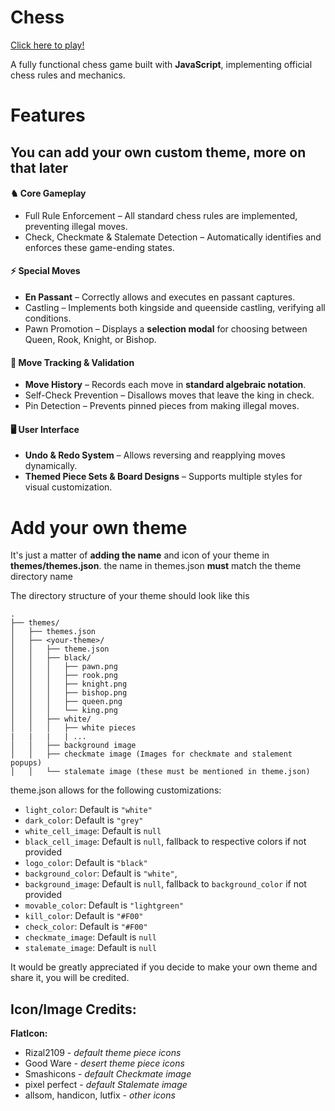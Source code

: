 # Chess

[Click here to play!](https://abdulazizkh4tri.github.io/Chess/chess.html)

A fully functional chess game built with **JavaScript**, implementing official chess rules and mechanics.
# Features  

## You can add your own custom theme, more on that later

#### ♞ Core Gameplay  
- Full Rule Enforcement – All standard chess rules are implemented, preventing illegal moves.  
- Check, Checkmate & Stalemate Detection – Automatically identifies and enforces these game-ending states.  

#### ⚡ Special Moves  
- **En Passant** – Correctly allows and executes en passant captures.  
- Castling – Implements both kingside and queenside castling, verifying all conditions.  
- Pawn Promotion – Displays a **selection modal** for choosing between Queen, Rook, Knight, or Bishop.  

#### 📜 Move Tracking & Validation  
- **Move History** – Records each move in **standard algebraic notation**.  
- Self-Check Prevention – Disallows moves that leave the king in check.  
- Pin Detection – Prevents pinned pieces from making illegal moves.  

#### 🖥 User Interface  
- **Undo & Redo System** – Allows reversing and reapplying moves dynamically.  
- **Themed Piece Sets & Board Designs** – Supports multiple styles for visual customization.

# Add your own theme
It's just a matter of **adding the name** and icon of your theme in **themes/themes.json**.
the name in themes.json **must** match the theme directory name

The directory structure of your theme should look like this
```
. 
├── themes/ 
│   ├── themes.json 
│   ├── <your-theme>/ 
│   │   ├── theme.json 
│   │   ├── black/ 
│   │   │   ├── pawn.png 
│   │   │   ├── rook.png 
│   │   │   ├── knight.png 
│   │   │   ├── bishop.png 
│   │   │   ├── queen.png 
│   │   │   └── king.png 
│   │   ├── white/ 
│   │   │   ├── white pieces 
|   |   |   | ... 
│   │   ├── background image 
│   │   ├── checkmate image (Images for checkmate and stalement popups) 
│   │   └── stalemate image (these must be mentioned in theme.json) 
```

theme.json allows for the following customizations:

- `light_color`: Default is `"white"`
- `dark_color`: Default is `"grey"`
- `white_cell_image`: Default is `null`
- `black_cell_image`: Default is `null`, fallback to respective colors if not provided
- `logo_color`: Default is `"black"`
- `background_color`: Default is `"white"`,
- `background_image`: Default is `null`, fallback to `background_color` if not provided
- `movable_color`: Default is `"lightgreen"`
- `kill_color`: Default is `"#F00"`
- `check_color`: Default is `"#F00"`
- `checkmate_image`: Default is `null`
- `stalemate_image`: Default is `null`

It would be greatly appreciated if you decide to make your own theme and share it, you will be credited.

## Icon/Image Credits:
**FlatIcon:**
- Rizal2109 - *default theme piece icons* 
- Good Ware - *desert theme piece icons*
- Smashicons - *default Checkmate image*
- pixel perfect - *default Stalemate image*
- allsom, handicon, lutfix - *other icons*
